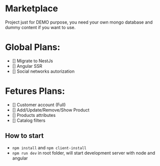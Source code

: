 # Marketplace

Project just for DEMO purpose, you need your own mongo database and dummy content if you want to use.

# Global Plans:

-   [] Migrate to NestJs
-   [] Angular SSR
-   [] Social networks autorization

# Fetures Plans:

-   [] Customer account (Full)
-   [] Add/Update/Remove/Show Product
-   [] Products attributes
-   [] Catalog filters

## How to start

-   `npm install` and `npm client-install`
-   `npm run dev` in root folder, will start development server with node and angular
